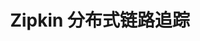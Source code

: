 ---
layout: post
title: Zipkin 分布式链路追踪
category: Spring
tag: [微服务]
permalink: /notes/category/Spring/Zipkin-分布式链路追踪
---